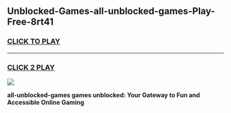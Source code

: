 
## Unblocked-Games-all-unblocked-games-Play-Free-8rt41
<h3>
<a href="https://premium76.site?title=all-unblocked-games&ref=18A">CLICK TO PLAY</a></h3>
<hr>

<h3>
<a href="https://premium76.site?title=all-unblocked-games&ref=18A">CLICK 2 PLAY</a>
  
</h3>

<a href="https://premium76.site?title=all-unblocked-games&ref=18A"><img src="https://clearcache.store/games.png"></a>


**all-unblocked-games games unblocked: Your Gateway to Fun and Accessible Online Gaming**

